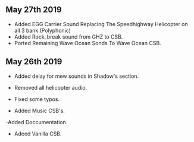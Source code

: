 ## May 27th 2019

- Added EGG Carrier Sound Replacing The Speedhighway Helicopter on all 3 bank (Polyphonic) 
- Added Rock_break sound from GHZ to CSB.
- Ported Remaining Wave Ocean Sonds To Wave Ocean CSB.



## May 26th 2019

- Added delay for mew sounds in Shadow's section.

- Removed all helicopter audio.

- Fixed some typos.

- Added Music CSB's.

-Added Doccumentation.

- Adeed Vanilla CSB.